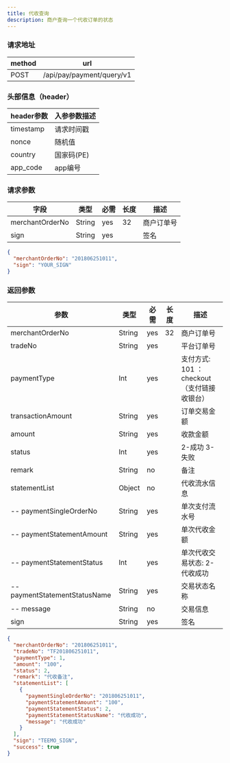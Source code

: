 ```yaml
---
title: 代收查询
description: 商户查询一个代收订单的状态
---
```


### 请求地址

| method | url                       |
| ------ | ------------------------- |
| POST   | /api/pay/payment/query/v1 |

### 头部信息（header）

| header参数                  | 入参参数描述  |
|---------------------------|---------|
| timestamp                 | 请求时间戳   |
| nonce                     | 随机值     |
| country                   | 国家码(PE) |
| app_code                  | app编号   |

### 请求参数

| 字段            | 类型   | 必需 | 长度 | 描述       |
| --------------- | ------ | ---- | ---- | ---------- |
| merchantOrderNo | String | yes  | 32   | 商户订单号 |
| sign            | String | yes  |      | 签名       |

```json title=请求示例
{
  "merchantOrderNo": "201806251011",
  "sign": "YOUR_SIGN"
}
```

### 返回参数

| 参数                          | 类型   | 必需 | 长度 | 描述                                          |
| ----------------------------- | ------ | ---- | --- | --------------------------------------------- |
| merchantOrderNo               | String | yes  | 32  | 商户订单号                                    |
| tradeNo                       | String | yes  |     | 平台订单号                                    |
| paymentType                   | Int    | yes  |     | 支付方式: 101 ：checkout（支付链接收银台）                   |
| transactionAmount             | String | yes  |   | 订单交易金额                      |
| amount                        | String | yes  |   | 收款金额                      |
| status                        | Int | yes  |     | 2-成功 3-失败                        |
| remark                        | String | no   |     | 备注                            |
| statementList                 | Object | no   |     | 代收流水信息                                  |
| -- paymentSingleOrderNo       | String | yes  |     | 单次支付流水号                                |
| -- paymentStatementAmount     | String | yes  |     | 单次代收金额                                  |
| -- paymentStatementStatus     | Int | yes  |     | 单次代收交易状态: 2-代收成功 |
| -- paymentStatementStatusName | String | yes  |     | 交易状态名称                                  |
| -- message                    | String | no   |     | 交易信息                                      |
| sign                          | String | yes  |     | 签名                                          |

```json title=返回示例
{
  "merchantOrderNo": "201806251011",
  "tradeNo": "TF201806251011",
  "paymentType": 1,
  "amount": "100",
  "status": 2,
  "remark": "代收备注",
  "statementList": [
    {
      "paymentSingleOrderNo": "201806251011",
      "paymentStatementAmount": "100",
      "paymentStatementStatus": 2,
      "paymentStatementStatusName": "代收成功",
      "message": "代收成功"
    }
  ],
  "sign": "TEEMO_SIGN",
  "success": true
}
```
